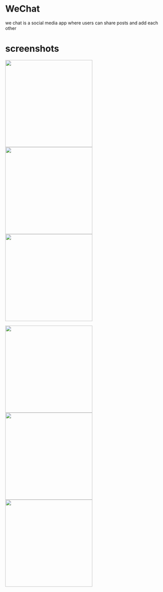 # WeChat
 we chat is a social media app where users can share posts and add each other
 
  # screenshots
  
 <img src ="https://user-images.githubusercontent.com/19555981/43266481-ce9b393c-90eb-11e8-983f-030e76ece4fd.jpg" width=275 ></img>
 <img src ="https://user-images.githubusercontent.com/19555981/43266475-cd4674f2-90eb-11e8-922c-4a9113b5dcf3.jpg" width=275 ></img>
 <img src ="https://user-images.githubusercontent.com/19555981/43266476-cd975ee4-90eb-11e8-83dc-b6617feaad73.jpg" width=275 ></img>
  
 <img src ="https://user-images.githubusercontent.com/19555981/43266479-ce4e7246-90eb-11e8-83bf-28b0213cf183.jpg" width=275 ></img>
 <img src ="https://user-images.githubusercontent.com/19555981/43266477-cdda6ae0-90eb-11e8-86af-1034d7e07ce7.jpg" width=275 ></img>
 <img src ="https://user-images.githubusercontent.com/19555981/43266478-ce15cd6a-90eb-11e8-915c-82a6da533e6d.jpg" width=275 ></img>


 
 



